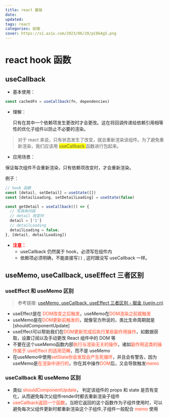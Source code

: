 ```yaml
---
title: react 基础
date: 
updated:
tags: react
categories: 前端
cover: https://s1.ax1x.com/2023/06/20/pC8kAgS.png
---
```


# react hook 函数

## useCallback

- 基本使用：

```typescript
const cachedFn = useCallback(fn, dependencies)
```

- 理解：

	只有在其中一个依赖项发生更改时才会更改。这在将回调传递给依赖引用相等性的优化子组件以防止不必要的渲染。

> 对于 react 来说，只有状态发生了改变，就会重新渲染该组件。为了避免重新渲染，我们应该用 <span style="background-color: yellow"> useCallback </span> 函数进行包起来。

- 应用场景：

保证每次组件不会重新渲染，只有依赖项改变时，才会重新渲染。

例子：

```typescript
// hook 函数
const [detail, setDetail] = useState([])
const [detailLoading, setDetailLoading] = useState(false)

const getDetail = useCallback(() => {
  // 写具体内容
  // detail 改变时
  detail = ['1']
  // detailLoading
  detailLoading = false;
}, [detail, detailLoading])
```

- <strong style="color: red">注意：</strong>
  - useCallback 仍然属于 hook，必须写在组件内
  - 依赖项必须明确，不能直接写`[]` , 这时跟没写 useCallback 一样。

## useMemo, useCallback, useEffect 三者区别

### useEffect 和 useMemo 区别

> 参考链接: [useMemo, useCallback, useEffect 三者区别 - 掘金 (juejin.cn)](https://juejin.cn/post/7008433550307360798)

- useEffect是在<span style="background-color: #fff5f5;color: #ff502c;font-size: 14px"> DOM改变之后触发</span>，useMemo在<span style="background-color: #fff5f5;color: #ff502c;font-size: 14px">DOM渲染之前就触发</span>
- useMemo是在<span style="background-color: #fff5f5;color: #ff502c;font-size: 14px">DOM更新前触发的</span>，就像官方所说的，类比生命周期就是[shouldComponentUpdate]
- useEffect可以帮助我们在<span style="background-color: #fff5f5;color: #ff502c;font-size: 14px">DOM更新完成后执行某些副作用操作</span>，如数据获取，设置订阅以及手动更改 React 组件中的 DOM 等
- 不要在这个useMemo函数内部<span style="background-color: #fff5f5;color: #ff502c;font-size: 14px">执行与渲染无关的操作</span>，诸如<span style="background-color: #fff5f5;color: #ff502c;font-size: 14px">副作用这类的操作属于 useEffect 的适用范畴</span>，而不是 useMemo
- 在useMemo中使用<span style="background-color: #fff5f5;color: #ff502c;font-size: 14px">setState你会发现会产生死循环</span>，并且会有警告，因为useMemo是<span style="background-color: #fff5f5;color: #ff502c;font-size: 14px">在渲染中进行的</span>，你在其中操作<span style="background-color: #fff5f5;color: #ff502c;font-size: 14px">DOM</span>后，又会导致触发<span style="background-color: #fff5f5;color: #ff502c;font-size: 14px">memo</span>

### useCallback 和 useMemo 区别

- 类似 <span style="background-color: #fff5f5;color: #ff502c;font-size: 14px">shouldComponentUpdate</span>， 判定该组件的 props 和 state 是否有变化，从而避免每次父组件render时都去重新渲染子组件
- <span style="background-color: #fff5f5;color: #ff502c;font-size: 14px">useCallback返回一个函数</span>，当把它返回的这个函数作为子组件使用时，可以避免每次父组件更新时都重新渲染这个子组件,子组件一般配合 <span style="background-color: #fff5f5;color: #ff502c;font-size: 14px">memo</span> 使用
